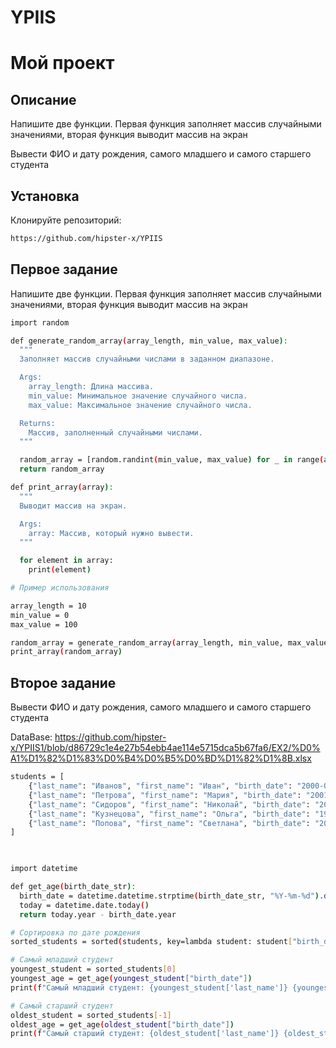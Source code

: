 # YPIIS

# Мой проект

## Описание 
Напишите две функции. Первая функция заполняет массив случайными значениями, вторая функция выводит массив на экран

Вывести ФИО и дату рождения, самого младшего и самого старшего студента

## Установка
Клонируйте репозиторий:
```sh
https://github.com/hipster-x/YPIIS
```
## Первое задание

Напишите две функции. Первая функция заполняет массив случайными значениями, вторая функция выводит массив на экран

```sh
import random

def generate_random_array(array_length, min_value, max_value):
  """
  Заполняет массив случайными числами в заданном диапазоне.

  Args:
    array_length: Длина массива.
    min_value: Минимальное значение случайного числа.
    max_value: Максимальное значение случайного числа.

  Returns:
    Массив, заполненный случайными числами.
  """

  random_array = [random.randint(min_value, max_value) for _ in range(array_length)]
  return random_array

def print_array(array):
  """
  Выводит массив на экран.

  Args:
    array: Массив, который нужно вывести.
  """

  for element in array:
    print(element)

# Пример использования

array_length = 10
min_value = 0
max_value = 100

random_array = generate_random_array(array_length, min_value, max_value)
print_array(random_array)

```

## Второе задание

Вывести ФИО и дату рождения, самого младшего и самого старшего студента

DataBase: https://github.com/hipster-x/YPIIS1/blob/d86729c1e4e27b54ebb4ae114e5715dca5b67fa6/EX2/%D0%A1%D1%82%D1%83%D0%B4%D0%B5%D0%BD%D1%82%D1%8B.xlsx
```sh
students = [
    {"last_name": "Иванов", "first_name": "Иван", "birth_date": "2000-01-01"},
    {"last_name": "Петрова", "first_name": "Мария", "birth_date": "2001-02-02"},
    {"last_name": "Сидоров", "first_name": "Николай", "birth_date": "2002-03-03"},
    {"last_name": "Кузнецова", "first_name": "Ольга", "birth_date": "1998-04-04"},
    {"last_name": "Попова", "first_name": "Светлана", "birth_date": "2003-05-05"},
]

     

import datetime

def get_age(birth_date_str):
  birth_date = datetime.datetime.strptime(birth_date_str, "%Y-%m-%d").date()
  today = datetime.date.today()
  return today.year - birth_date.year

# Сортировка по дате рождения
sorted_students = sorted(students, key=lambda student: student["birth_date"])

# Самый младший студент
youngest_student = sorted_students[0]
youngest_age = get_age(youngest_student["birth_date"])
print(f"Самый младший студент: {youngest_student['last_name']} {youngest_student['first_name']}, возраст: {youngest_age}")

# Самый старший студент
oldest_student = sorted_students[-1]
oldest_age = get_age(oldest_student["birth_date"])
print(f"Самый старший студент: {oldest_student['last_name']} {oldest_student['first_name']}, возраст: {oldest_age}")
``` 
